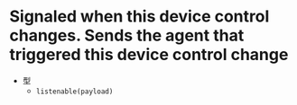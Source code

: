 # Signaled when this device control changes. Sends the agent that triggered this device control change

- 型
  - `listenable(payload)`
